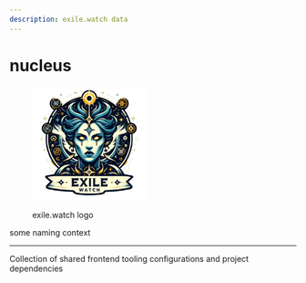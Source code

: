 ```yaml
---
description: exile.watch data
---
```


# nucleus

<figure><img src="../../.gitbook/assets/exile.watch logo" alt="" width="200"><figcaption><p>exile.watch logo</p></figcaption></figure>

some naming context

***

Collection of shared frontend tooling configurations and project dependencies
